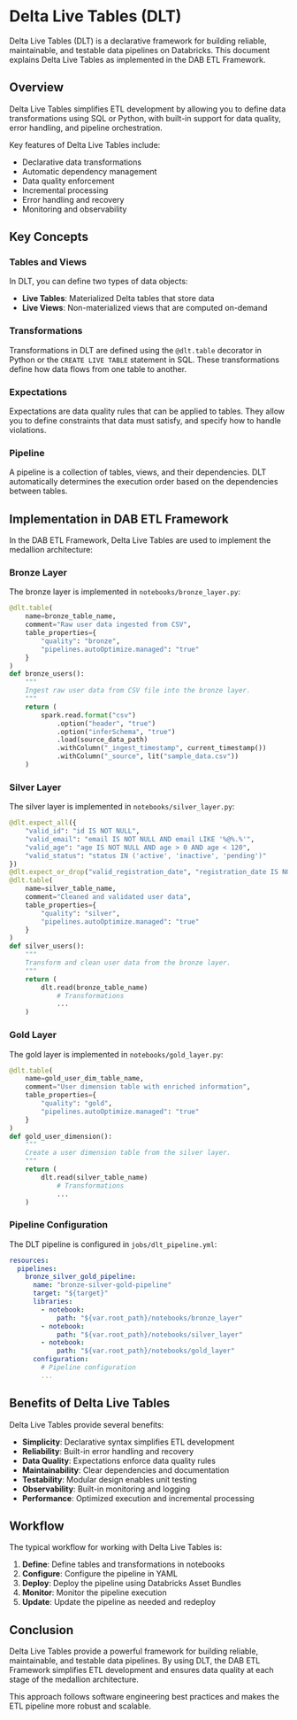 # Delta Live Tables (DLT)

Delta Live Tables (DLT) is a declarative framework for building reliable, maintainable, and testable data pipelines on Databricks. This document explains Delta Live Tables as implemented in the DAB ETL Framework.

## Overview

Delta Live Tables simplifies ETL development by allowing you to define data transformations using SQL or Python, with built-in support for data quality, error handling, and pipeline orchestration.

Key features of Delta Live Tables include:

- Declarative data transformations
- Automatic dependency management
- Data quality enforcement
- Incremental processing
- Error handling and recovery
- Monitoring and observability

## Key Concepts

### Tables and Views

In DLT, you can define two types of data objects:

- **Live Tables**: Materialized Delta tables that store data
- **Live Views**: Non-materialized views that are computed on-demand

### Transformations

Transformations in DLT are defined using the `@dlt.table` decorator in Python or the `CREATE LIVE TABLE` statement in SQL. These transformations define how data flows from one table to another.

### Expectations

Expectations are data quality rules that can be applied to tables. They allow you to define constraints that data must satisfy, and specify how to handle violations.

### Pipeline

A pipeline is a collection of tables, views, and their dependencies. DLT automatically determines the execution order based on the dependencies between tables.

## Implementation in DAB ETL Framework

In the DAB ETL Framework, Delta Live Tables are used to implement the medallion architecture:

### Bronze Layer

The bronze layer is implemented in `notebooks/bronze_layer.py`:

```python
@dlt.table(
    name=bronze_table_name,
    comment="Raw user data ingested from CSV",
    table_properties={
        "quality": "bronze",
        "pipelines.autoOptimize.managed": "true"
    }
)
def bronze_users():
    """
    Ingest raw user data from CSV file into the bronze layer.
    """
    return (
        spark.read.format("csv")
            .option("header", "true")
            .option("inferSchema", "true")
            .load(source_data_path)
            .withColumn("_ingest_timestamp", current_timestamp())
            .withColumn("_source", lit("sample_data.csv"))
    )
```

### Silver Layer

The silver layer is implemented in `notebooks/silver_layer.py`:

```python
@dlt.expect_all({
    "valid_id": "id IS NOT NULL",
    "valid_email": "email IS NOT NULL AND email LIKE '%@%.%'",
    "valid_age": "age IS NOT NULL AND age > 0 AND age < 120",
    "valid_status": "status IN ('active', 'inactive', 'pending')"
})
@dlt.expect_or_drop("valid_registration_date", "registration_date IS NOT NULL")
@dlt.table(
    name=silver_table_name,
    comment="Cleaned and validated user data",
    table_properties={
        "quality": "silver",
        "pipelines.autoOptimize.managed": "true"
    }
)
def silver_users():
    """
    Transform and clean user data from the bronze layer.
    """
    return (
        dlt.read(bronze_table_name)
            # Transformations
            ...
    )
```

### Gold Layer

The gold layer is implemented in `notebooks/gold_layer.py`:

```python
@dlt.table(
    name=gold_user_dim_table_name,
    comment="User dimension table with enriched information",
    table_properties={
        "quality": "gold",
        "pipelines.autoOptimize.managed": "true"
    }
)
def gold_user_dimension():
    """
    Create a user dimension table from the silver layer.
    """
    return (
        dlt.read(silver_table_name)
            # Transformations
            ...
    )
```

### Pipeline Configuration

The DLT pipeline is configured in `jobs/dlt_pipeline.yml`:

```yaml
resources:
  pipelines:
    bronze_silver_gold_pipeline:
      name: "bronze-silver-gold-pipeline"
      target: "${target}"
      libraries:
        - notebook:
            path: "${var.root_path}/notebooks/bronze_layer"
        - notebook:
            path: "${var.root_path}/notebooks/silver_layer"
        - notebook:
            path: "${var.root_path}/notebooks/gold_layer"
      configuration:
        # Pipeline configuration
        ...
```

## Benefits of Delta Live Tables

Delta Live Tables provide several benefits:

- **Simplicity**: Declarative syntax simplifies ETL development
- **Reliability**: Built-in error handling and recovery
- **Data Quality**: Expectations enforce data quality rules
- **Maintainability**: Clear dependencies and documentation
- **Testability**: Modular design enables unit testing
- **Observability**: Built-in monitoring and logging
- **Performance**: Optimized execution and incremental processing

## Workflow

The typical workflow for working with Delta Live Tables is:

1. **Define**: Define tables and transformations in notebooks
2. **Configure**: Configure the pipeline in YAML
3. **Deploy**: Deploy the pipeline using Databricks Asset Bundles
4. **Monitor**: Monitor the pipeline execution
5. **Update**: Update the pipeline as needed and redeploy

## Conclusion

Delta Live Tables provide a powerful framework for building reliable, maintainable, and testable data pipelines. By using DLT, the DAB ETL Framework simplifies ETL development and ensures data quality at each stage of the medallion architecture.

This approach follows software engineering best practices and makes the ETL pipeline more robust and scalable.
